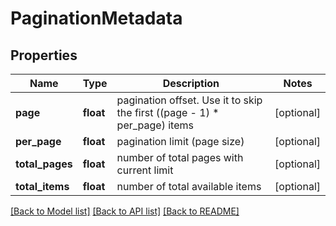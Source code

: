 # PaginationMetadata


## Properties
Name | Type | Description | Notes
------------ | ------------- | ------------- | -------------
**page** | **float** | pagination offset. Use it to skip the first ((page - 1) * per_page) items | [optional] 
**per_page** | **float** | pagination limit (page size) | [optional] 
**total_pages** | **float** | number of total pages with current limit | [optional] 
**total_items** | **float** | number of total available items | [optional] 

[[Back to Model list]](../README.md#documentation-for-models) [[Back to API list]](../README.md#documentation-for-api-endpoints) [[Back to README]](../README.md)


